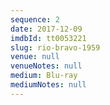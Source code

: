 ```yaml
---
sequence: 2
date: 2017-12-09
imdbId: tt0053221
slug: rio-bravo-1959
venue: null
venueNotes: null
medium: Blu-ray
mediumNotes: null
---
```


